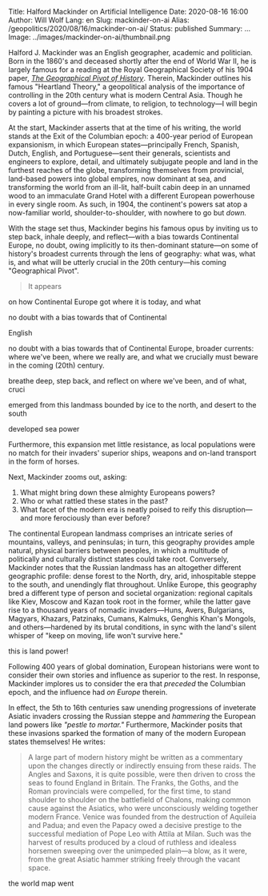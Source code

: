 Title: Halford Mackinder on Artificial Intelligence
Date: 2020-08-16 16:00
Author: Will Wolf
Lang: en
Slug: mackinder-on-ai
Alias: /geopolitics/2020/08/16/mackinder-on-ai/
Status: published
Summary: ...
Image: ../images/mackinder-on-ai/thumbnail.png

Halford J. Mackinder was an English geographer, academic and politician. Born in the 1860's and deceased shortly after the end of World War II, he is largely famous for a reading at the Royal Geographical Society of his 1904 paper, *[The Geographical Pivot of History](https://www.iwp.edu/wp-content/uploads/2019/05/20131016_MackinderTheGeographicalJournal.pdf)*. Therein, Mackinder outlines his famous "Heartland Theory," a geopolitical analysis of the importance of controlling in the 20th century what is modern Central Asia. Though he covers a lot of ground—from climate, to religion, to technology—I will begin by painting a picture with his broadest strokes.

At the start, Mackinder asserts that at the time of his writing, the world stands at the Exit of the Columbian epoch: a 400-year period of European expansionism, in which European states—principally French, Spanish, Dutch, English, and Portuguese—sent their generals, scientists and engineers to explore, detail, and ultimately subjugate people and land in the furthest reaches of the globe, transforming themselves from provincial, land-based powers into global empires, now dominant at sea, and transforming the world from an ill-lit, half-built cabin deep in an unnamed wood to an immaculate Grand Hotel with a different European powerhouse in every single room. As such, in 1904, the continent's powers sat atop a now-familiar world, shoulder-to-shoulder, with nowhere to go but *down.*

With the stage set thus, Mackinder begins his famous opus by inviting us to step back, inhale deeply, and reflect—with a bias towards Continental Europe, no doubt, owing implicitly to its then-dominant stature—on some of history's broadest currents through the lens of geography: what was, what is, and what will be utterly crucial in the 20th century—his coming "Geographical Pivot".

> It appears  

on how Continental Europe got where it is today, and what




no doubt with a bias towards that of Continental

English

no doubt with a bias towards that of Continental Europe, broader currents: where we've been, where we really are, and what we crucially must beware in the coming (20th) century.



breathe deep, step back, and reflect on where we've been, and of what, cruci

emerged from this landmass bounded by ice to the north, and desert to the south

developed sea power



Furthermore, this expansion met little resistance, as local populations were no match for their invaders' superior ships, weapons and on-land transport in the form of horses.

Next, Mackinder zooms out, asking:

1. What might bring down these almighty Europeans powers?
2. Who or what rattled these states in the past?
3. What facet of the modern era is neatly poised to reify this disruption—and more ferociously than ever before?

The continental European landmass comprises an intricate series of mountains, valleys, and peninsulas; in turn, this geography provides ample natural, physical barriers between peoples, in which a multitude of politically and culturally distinct states could take root. Conversely, Mackinder notes that the Russian landmass has an altogether different geographic profile: dense forest to the North, dry, arid, inhospitable steppe to the south, and unendingly flat throughout. Unlike Europe, this geography bred a different type of person and societal organization: regional capitals like Kiev, Moscow and Kazan took root in the former, while the latter gave rise to a thousand years of nomadic invaders—Huns, Avers, Bulgarians, Magyars, Khazars, Patzinaks, Cumans, Kalmuks, Genghis Khan's Mongols, and others—hardened by its brutal conditions, in sync with the land's silent whisper of "keep on moving, life won't survive here."

this is land power!

Following 400 years of global domination, European historians were wont to consider their own stories and influence as superior to the rest. In response, Mackinder implores us to consider the era that *preceded* the Columbian epoch, and the influence had *on Europe* therein.

In effect, the 5th to 16th centuries saw unending progressions of inveterate Asiatic invaders crossing the Russian steppe and *hammering* the European land powers like *"pestle to mortar."* Furthermore, Mackinder posits that these invasions sparked the formation of many of the modern European states themselves! He writes:

> A large part of modern history might be written as a commentary upon the changes directly or indirectly ensuing from these raids. The Angles and Saxons, it is quite possible, were then driven to cross the seas to found England in Britain. The Franks, the Goths, and the Roman provincials were compelled, for the first time, to stand shoulder to shoulder on the battlefield of Chalons, making common cause against the Asiatics, who were unconsciously welding together modern France. Venice was founded from the destruction of Aquileia and Padua; and even the Papacy owed a decisive prestige to the successful mediation of Pope Leo with Attila at Milan. Such was the harvest of results produced by a cloud of ruthless and idealess horsemen sweeping over the unimpeded plain—a blow, as it were, from the great Asiatic hammer striking freely through the vacant space.





the world map went
